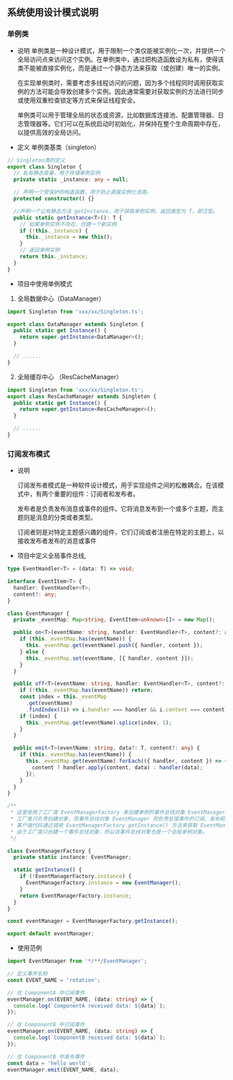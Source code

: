 ## 系统使用设计模式说明

### 单例类

- 说明
  单例类是一种设计模式，用于限制一个类仅能被实例化一次，并提供一个全局访问点来访问这个实例。在单例类中，通过把构造函数设为私有，使得该类不能被直接实例化，而是通过一个静态方法来获取（或创建）唯一的实例。

  在实现单例类时，需要考虑多线程访问的问题，因为多个线程同时调用获取实例的方法可能会导致创建多个实例。因此通常需要对获取实例的方法进行同步或使用双重检查锁定等方式来保证线程安全。

  单例类可以用于管理全局的状态或资源，比如数据库连接池、配置管理器、日志管理器等。它们可以在系统启动时初始化，并保持在整个生命周期中存在，以提供高效的全局访问。

- 定义 单例类基类（singleton）

```ts
// Singleton类的定义
export class Singleton {
  // 私有静态变量，用于存储单例实例
  private static _instance: any = null;

  // 声明一个受保护的构造函数，用于防止直接实例化该类。
  protected constructor() {}

  //声明一个公有静态方法 getInstance，用于获取单例实例。返回类型为 T，即泛型。
  public static getInstance<T>(): T {
    // 如果单例实例不存在，创建一个新实例
    if (!this._instance) {
      this._instance = new this();
    }
    // 返回单例实例
    return this._instance;
  }
}
```

- 项目中使用单例模式

1. 全局数据中心（DataManager）

```ts
import Singleton from 'xxx/xx/Singleton.ts';

export class DataManager extends Singleton {
  public static get Instance() {
    return super.getInstance<DataManager>();
  }

  // ......
}
```

2. 全局缓存中心 （ResCacheManager）

```ts
import Singleton from 'xxx/xx/Singleton.ts';
export class ResCacheManager extends Singleton {
  public static get Instance() {
    return super.getInstance<ResCacheManager>();
  }

  // ......
}
```

### 订阅发布模式

- 说明

  订阅发布者模式是一种软件设计模式，用于实现组件之间的松散耦合。在该模式中，有两个重要的组件：订阅者和发布者。

  发布者是负责发布消息或事件的组件。它将消息发布到一个或多个主题，而主题则是消息的分类或者类型。

  订阅者则是对特定主题感兴趣的组件，它们订阅或者注册在特定的主题上，以接收发布者发布的消息或事件

- 项目中定义全局事件总线,

```ts
type EventHandler<T> = (data: T) => void;

interface EventItem<T> {
  handler: EventHandler<T>;
  content?: any;
}

class EventManager {
  private _eventMap: Map<string, EventItem<unknown>[]> = new Map();

  public on<T>(eventName: string, handler: EventHandler<T>, content?: any) {
    if (this._eventMap.has(eventName)) {
      this._eventMap.get(eventName).push({ handler, content });
    } else {
      this._eventMap.set(eventName, [{ handler, content }]);
    }
  }

  public off<T>(eventName: string, handler: EventHandler<T>, content?: any) {
    if (!this._eventMap.has(eventName)) return;
    const index = this._eventMap
      .get(eventName)
      .findIndex((i) => i.handler === handler && i.content === content);
    if (index) {
      this._eventMap.get(eventName).splice(index, 1);
    }
  }

  public emit<T>(eventName: string, data?: T, content?: any) {
    if (this._eventMap.has(eventName)) {
      this._eventMap.get(eventName).forEach(({ handler, content }) => {
        content ? handler.apply(content, data) : handler(data);
      });
    }
  }
}

/**
 * 这里使用了工厂类 EventManagerFactory 来创建单例的事件总线对象 EventManager。
 * 工厂类只负责创建对象，而事件总线对象 EventManager 则负责处理事件的订阅、发布和取消订阅等功能。
 * 客户端代码通过调用 EventManagerFactory.getInstance() 方法来获取 EventManager 对象的实例。
 * 由于工厂类只创建一个事件总线对象，所以该事件总线对象也是一个全局单例对象。
 */

class EventManagerFactory {
  private static instance: EventManager;

  static getInstance() {
    if (!EventManagerFactory.instance) {
      EventManagerFactory.instance = new EventManager();
    }
    return EventManagerFactory.instance;
  }
}

const eventManager = EventManagerFactory.getInstance();

export default eventManager;
```

- 使用范例

```ts
import EventManager from '*/**/EventManager';

// 定义事件名称
const EVENT_NAME = 'rotation';

// 在 ComponentA 中订阅事件
eventManager.on(EVENT_NAME, (data: string) => {
  console.log(`ComponentA received data: ${data}`);
});

// 在 ComponentB 中订阅事件
eventManager.on(EVENT_NAME, (data: string) => {
  console.log(`ComponentB received data: ${data}`);
});

// 在 ComponentB 中发布事件
const data = 'hello world';
eventManager.emit(EVENT_NAME, data);
```
